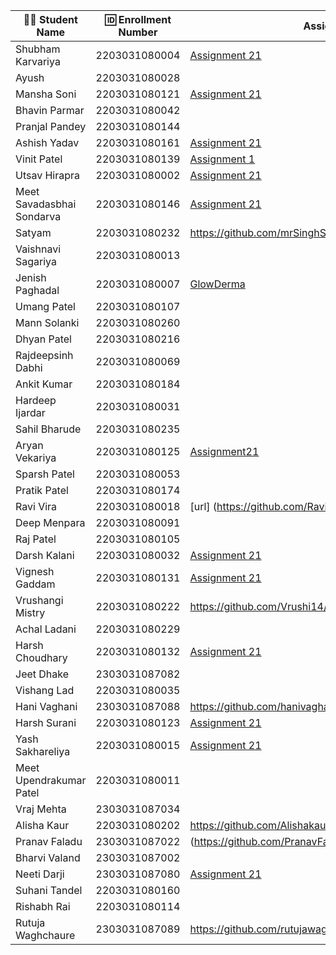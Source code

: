 | 👩‍🎓 Student Name | 🆔 Enrollment Number | Assignment 21 URL | GitHub Repo |
|-----------------|-------------------|------------|-------------|
| Shubham Karvariya | 2203031080004 | [Assignment 21](https://github.com/5hubhm/ExpressJS101/blob/main/GlowDerm/app.js)|[Github](https://github.com/5hubhm/ExpressJS101) |
| Ayush | 2203031080028 | | |
| Mansha Soni | 2203031080121 |[Assignment 21](https://github.com/mansha-6/GlowDerma/blob/main/index.js)|[Github](https://github.com/mansha-6/GlowDerma)|
| Bhavin Parmar | 2203031080042 | | |
| Pranjal Pandey | 2203031080144 | | |
| Ashish Yadav | 2203031080161 | [Assignment 21](https://github.com/AshishIT611/GLOWDERMA/blob/main/index.js) | [GitHub](https://github.com/AshishIT611/GLOWDERMA) |
| Vinit Patel | 2203031080139 | [Assignment 1](https://github.com/Vinitpatel28/GlowDerma/blob/main/index.js)|[GitHub](https://github.com/Vinitpatel28/GlowDerma.git) |
| Utsav Hirapra | 2203031080002 |[Assignment 21](https://github.com/utsav1213/Express101/blob/main/GlowDerma/app.js) |[Github](https://github.com/utsav1213/Express101) |
| Meet Savadasbhai Sondarva | 2203031080146 |[Assignment 21](https://github.com/meetsondarva/GlowDerma/blob/main/index.js) |[GitHub](https://github.com/meetsondarva/GlowDerma) |
| Satyam | 2203031080232 |https://github.com/mrSinghSatyam/GlowDerma/blob/main/index.js|https://github.com/mrSinghSatyam/GlowDerma |
| Vaishnavi Sagariya | 2203031080013 | | |
| Jenish Paghadal | 2203031080007 |[GlowDerma](https://github.com/ItsJESH/Express101/tree/main/GlowDerma) |[Github](https://github.com/ItsJESH/Express101) |
| Umang Patel | 2203031080107 | | |
| Mann Solanki | 2203031080260 | | |
| Dhyan Patel | 2203031080216 | | |
| Rajdeepsinh Dabhi | 2203031080069 | | |
| Ankit Kumar | 2203031080184 | | |
| Hardeep Ijardar | 2203031080031 | | |
| Sahil Bharude | 2203031080235 | | |
| Aryan Vekariya | 2203031080125 |[Assignment21](https://github.com/aaryanvekariya/Express_Work/blob/main/index.js) |[Repository](https://github.com/aaryanvekariya/Express_Work) |
| Sparsh Patel | 2203031080053 | | |
| Pratik Patel | 2203031080174 | | |
| Ravi Vira | 2203031080018 |[url] (https://github.com/Ravi-vira/Express101/blob/main/app.js) |[git](https://github.com/Ravi-vira/Express101) |
| Deep Menpara | 2203031080091 | | |
| Raj Patel | 2203031080105 | | |
| Darsh Kalani | 2203031080032 |[Assignment 21](https://github.com/Darshkalani28/GlowDerma) | [Github](https://github.com/Darshkalani28/GlowDerma) |
| Vignesh Gaddam | 2203031080131 |[Assignment 21](https://github.com/mrvigneshgaddam/GlowDerma/blob/main/index.js) |[GitHub](https://github.com/mrvigneshgaddam/GlowDerma) |
| Vrushangi Mistry | 2203031080222 |https://github.com/Vrushi14/GlowDerma/blob/main/index.js |https://github.com/Vrushi14/GlowDerma |
| Achal Ladani | 2203031080229 | | |
| Harsh Choudhary | 2203031080132 |[Assignment 21](https://github.com/mrHarshchoudhary/GlowDerma/blob/main/index.js) |[Github](https://github.com/mrHarshchoudhary/GlowDerma) |
| Jeet Dhake | 2303031087082 | | |
| Vishang Lad | 2203031080035 | | |
| Hani Vaghani | 2303031087088 |https://github.com/hanivaghani/GlowDerma/blob/master/index.js|https://github.com/hanivaghani/GlowDerma/tree/master|
| Harsh Surani | 2203031080123 | [Assignment 21](https://github.com/suraniharsh/GlowDerma) | [Github](https://github.com/suraniharsh/GlowDerma) |
| Yash Sakhareliya | 2203031080015 |[Assignment 21](https://github.com/YashSakhareliya/Express101/blob/main/app.js) |[GITHUB](https://github.com/YashSakhareliya/Express101/) |
| Meet Upendrakumar Patel | 2203031080011 | | |
| Vraj Mehta | 2303031087034 | | |
| Alisha Kaur | 2203031080202 |https://github.com/Alishakaur431/GlowDerma/blob/main/index.js |https://github.com/Alishakaur431/GlowDerma |
| Pranav Faladu | 2303031087022 |(https://github.com/PranavFaladu/GlowDerma/blob/main/index.js)|(https://github.com/PranavFaladu/GlowDerma/tree/main)|
| Bharvi Valand | 2303031087002 | | |
| Neeti Darji | 2303031087080 |[Assignment 21](https://github.com/Neetidarji/GlowDerma/blob/master/index.js)|[Github](https://github.com/Neetidarji/GlowDerma/tree/master)|
| Suhani Tandel | 2203031080160 | | |
| Rishabh Rai | 2203031080114 | | |
| Rutuja Waghchaure | 2303031087089 |https://github.com/rutujawaghchaure/Glowdarma/blob/main/index.js|https://github.com/rutujawaghchaure/Glowdarma|
